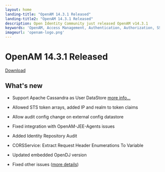 ```yaml
---
layout: home
landing-title: "OpenAM 14.3.1 Released"
landing-title2: "OpenAM 14.3.1 Released"
description: Open Identity Community just released OpenAM v14.3.1
keywords: 'OpenAM, Access Management, Authentication, Authorization, SSO, Single Sign On, Identity Provider, Open Identity Platform, Release, OAuth2, SAML, API Authentication, Docker, OpenShift'
imageurl: 'openam-logo.png'
---
```

# OpenAM 14.3.1 Released
[Download](https://github.com/OpenIdentityPlatform/OpenAM/releases/tag/14.3.1)
## What's new
* Support Apache Cassandra as User DataStore [more info...](https://github.com/OpenIdentityPlatform/OpenAM/wiki/How-to-Use-Apache-Cassandra-as-User-DataStore-in-OpenAM)
* Allowed STS token arrays, added IP and realm to token claims
* Allow audit config change on external config datastore
* Fixed integration with OpenAM-JEE-Agents issues
* Added Identity Repository Audit
* CORSService: Extract Request Header Enumerations To Variable
* Updated embedded OpenDJ version

* Fixed other issues ([more details](https://github.com/OpenIdentityPlatform/OpenAM/compare/af3ab3fdee4e6277beecbf8a27600fe82f9d7cf6...9a5ec5fe18338da2342eafe34a9cbd15e85a9dfe))
